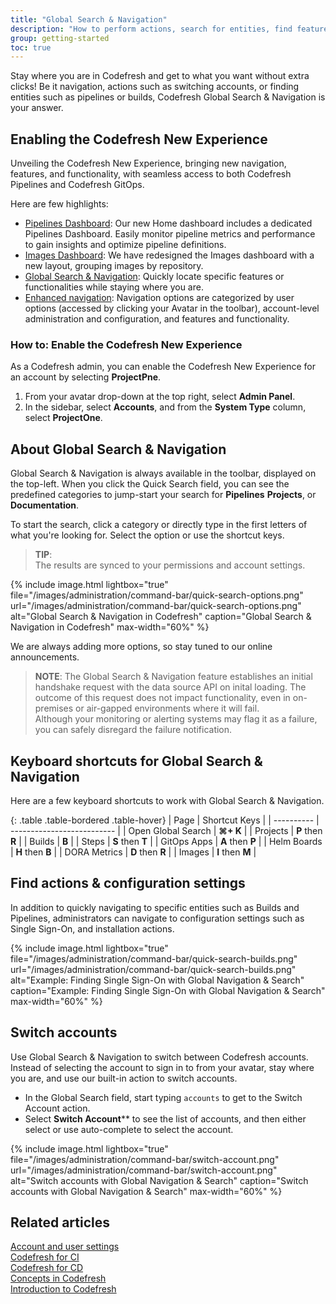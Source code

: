 ```yaml
---
title: "Global Search & Navigation"
description: "How to perform actions, search for entities, find features, and more with Global Search & Navigation"
group: getting-started
toc: true
---
```




Stay where you are in Codefresh and get to what you want without extra clicks! Be it navigation, actions such as switching accounts, or finding entities such as pipelines or builds, Codefresh Global Search & Navigation is your answer. 

## Enabling the Codefresh New Experience
Unveiling the Codefresh New Experience, bringing new navigation, features, and functionality, with seamless access to both Codefresh Pipelines and Codefresh GitOps.

Here are few highlights:  
* [Pipelines Dashboard]({{site.baseurl}}/docs/dashboards/home-dashboard/#pipelines-dashboard): Our new Home dashboard includes a dedicated Pipelines Dashboard. Easily monitor pipeline metrics and performance to gain insights and optimize pipeline definitions. 
* [Images Dashboard]({{site.baseurl}}/docs/dashboards/images/): We have redesigned the Images dashboard with a new layout, grouping images by repository. 
* [Global Search & Navigation](#about-global-universal-search--navigation): Quickly locate specific features or functionalities while staying where you are.
* [Enhanced navigation]({{site.baseurl}}/docs/new-codefresh/menu-navigation/): Navigation options are categorized by user options (accessed by clicking your Avatar in the toolbar), account-level administration and configuration, and features and functionality.


### How to: Enable the Codefresh New Experience
As a Codefresh admin, you can enable the Codefresh New Experience for an account by selecting **ProjectPne**.

1. From your avatar drop-down at the top right, select **Admin Panel**.
1. In the sidebar, select **Accounts**, and from the **System Type** column, select **ProjectOne**.



## About Global Search & Navigation

Global Search & Navigation is always available in the toolbar, displayed on the top-left.
When you click the Quick Search field, you can see the predefined categories to jump-start your search for **Pipelines** **Projects**, or **Documentation**. 

To start the search, click a category or directly type in the first letters of what you're looking for.
Select the option or use the shortcut keys.

>**TIP**:   
The results are synced to your permissions and account settings. 


 {% include 
image.html 
lightbox="true" 
file="/images/administration/command-bar/quick-search-options.png" 
url="/images/administration/command-bar/quick-search-options.png" 
alt="Global Search & Navigation in Codefresh" 
caption="Global Search & Navigation in Codefresh" 
max-width="60%" 
%}


We are always adding more options, so stay tuned to our online announcements.

>**NOTE**:
>The Global Search & Navigation feature establishes an initial handshake request with the data source API on inital loading. The outcome of this request does not impact functionality, even in on-premises or air-gapped environments where it will fail.  
>Although your monitoring or alerting systems may flag it as a failure, you can safely disregard the failure notification.

## Keyboard shortcuts for Global Search & Navigation

Here are a few keyboard shortcuts to work with Global Search & Navigation.

{: .table .table-bordered .table-hover}
| Page              | Shortcut Keys               |
| ----------          |  -------------------------- |
| Open Global Search  | **⌘+ K**   |
| Projects            | **P** then **R** |
| Builds              | **B** |
| Steps               | **S** then **T** |
| GitOps Apps         | **A** then **P** |
| Helm Boards         | **H** then **B** |
| DORA Metrics         | **D** then **R** |
| Images               | **I** then **M** |
 

## Find actions & configuration settings
In addition to quickly navigating to specific entities such as Builds and Pipelines, administrators can navigate to configuration settings such as Single Sign-On, and installation actions.

{% include 
image.html 
lightbox="true" 
file="/images/administration/command-bar/quick-search-builds.png" 
url="/images/administration/command-bar/quick-search-builds.png" 
alt="Example: Finding Single Sign-On with Global Navigation & Search" 
caption="Example: Finding Single Sign-On with Global Navigation & Search" 
max-width="60%" 
%}

## Switch accounts
Use Global Search & Navigation to switch between Codefresh accounts. 
Instead of selecting the account to sign in to from your avatar, stay where you are, and use our built-in action to switch accounts.

* In the Global Search field, start typing `accounts` to get to the Switch Account action.
* Select **Switch Account**** to see the list of accounts, and then either select or use auto-complete to select the account.

 {% include 
image.html 
lightbox="true" 
file="/images/administration/command-bar/switch-account.png" 
url="/images/administration/command-bar/switch-account.png" 
alt="Switch accounts with Global Navigation & Search" 
caption="Switch accounts with Global Navigation & Search" 
max-width="60%" 
%}



## Related articles
[Account and user settings]({{site.baseurl}}/docs/administration/account-user-management)  
[Codefresh for CI]({{site.baseurl}}/docs/getting-started/ci-codefresh/)  
[Codefresh for CD]({{site.baseurl}}/docs/getting-started/cd-codefresh/)    
[Concepts in Codefresh]({{site.baseurl}}/docs/getting-started/concepts/)   
[Introduction to Codefresh]({{site.baseurl}}/docs/getting-started/intro-to-codefresh/)  
